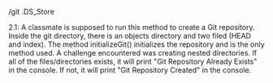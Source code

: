/git
.DS_Store

2.1: A classmate is supposed to run this method to create a Git repository. Inside the git directory, there is an objects directory and two filed (HEAD and index). The method initializeGit() initializes the repository and is the only method used. A challenge encountered was creating nested directories. If all of the files/directories exists, it will print "Git Repository Already Exists" in the console. If not, it will print "Git Repository Created" in the console. 